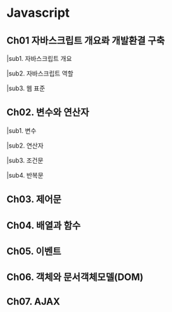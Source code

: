 # Javascript

## **Ch01 자바스크립트 개요롸 개발환결 구축**  
|sub1. 자바스크립트 개요

|sub2. 자바스크립트 역할

|sub3. 웹 표준

## **Ch02. 변수와 연산자**  
|sub1. 변수

|sub2. 연산자

|sub3. 조건문

|sub4. 반복문

## **Ch03. 제어문**  
## **Ch04. 배열과 함수**  
## **Ch05. 이벤트**  
## **Ch06. 객체와 문서객체모델(DOM)**  
## **Ch07. AJAX**  
